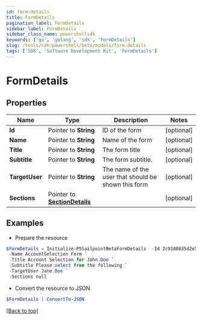 ```yaml
---
id: form-details
title: FormDetails
pagination_label: FormDetails
sidebar_label: FormDetails
sidebar_class_name: powershellsdk
keywords: ['go', 'golang', 'sdk', 'FormDetails'] 
slug: /tools/sdk/powershell/beta/models/form-details
tags: ['SDK', 'Software Development Kit', 'FormDetails']
---
```



# FormDetails

## Properties

Name | Type | Description | Notes
------------ | ------------- | ------------- | -------------
**Id** |  Pointer to **String** | ID of the form | [optional] 
**Name** |  Pointer to **String** | Name of the form | [optional] 
**Title** |  Pointer to **String** | The form title | [optional] 
**Subtitle** |  Pointer to **String** | The form subtitle. | [optional] 
**TargetUser** |  Pointer to **String** | The name of the user that should be shown this form | [optional] 
**Sections** |  Pointer to [**SectionDetails**](section-details) |  | [optional] 

## Examples

- Prepare the resource
```powershell
$FormDetails = Initialize-PSSailpointBetaFormDetails  -Id 2c9180835d2e5168015d32f890ca1581 `
 -Name AccountSelection Form `
 -Title Account Selection for John.Doe `
 -Subtitle Please select from the following `
 -TargetUser Jane.Doe `
 -Sections null
```

- Convert the resource to JSON
```powershell
$FormDetails | ConvertTo-JSON
```


[[Back to top]](#) 

